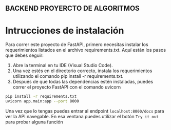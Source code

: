 BACKEND PROYERCTO DE ALGORITMOS
-----
# Intrucciones de instalación

Para correr este proyecto de FastAPI, primero necesitas instalar los requerimientos listados en el archivo requirements.txt. Aquí están los pasos que debes seguir:

1. Abre la terminal en tu IDE (Visual Studio Code).
2. Una vez estés en el directorio correcto, instala los requerimientos utilizando el comando pip install -r requirements.txt.
3. Después de que todas las dependencias estén instaladas, puedes correr el proyecto FastAPI con el comando uvicorn

```bash
pip install -r requirements.txt
uvicorn app.main:app --port 8000
```

Una vez que lo tengas puedes entrar al endpoint `localhost:8000/docs` para ver la API navegable. En esa ventana puedes utilizar el botón `Try it out` para probar alguna función